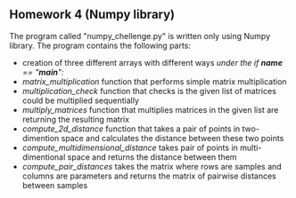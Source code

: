 ## Homework 4 (Numpy library)

The program called "numpy_chellenge.py" is written only using Numpy library. The program contains the following parts:

* creation of three different arrays with different ways *under the if __name__ == "__main__":*
* *matrix_multiplication* function that performs simple matrix multiplication
* *multiplication_check* function that checks is the given list of matrices could be multiplied sequentially
* *multiply_matrices* function that multiplies matrices in the given list are returning the resulting matrix
* *compute_2d_distance* function that takes a pair of points in two-dimention space and calculates the distance between these two points
* *compute_multidimensional_distance* takes pair of points in multi-dimentional space and returns the distance between them
* *compute_pair_distances* takes the matrix where rows are samples and columns are parameters and returns the matrix of pairwise distances between samples
